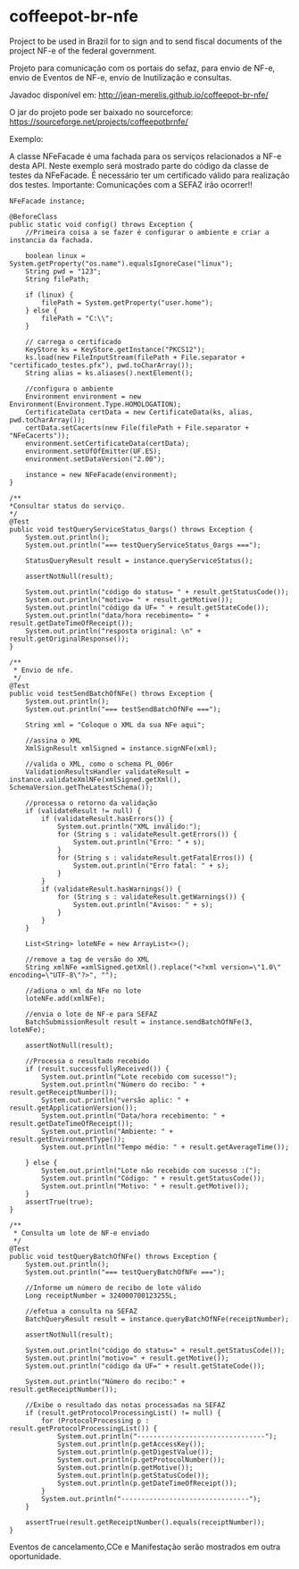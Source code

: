 coffeepot-br-nfe
================


Project to be used in Brazil for to sign and to send fiscal documents of the project NF-e of the federal government.

Projeto para comunicação com os portais do sefaz, para envio de NF-e, envio de Eventos de NF-e, envio de Inutilização e consultas.

Javadoc disponível em: 
  http://jean-merelis.github.io/coffeepot-br-nfe/
  
O jar do projeto pode ser baixado no sourceforce: 
    https://sourceforge.net/projects/coffeepotbrnfe/  
  
 
Exemplo:

A classe NFeFacade é uma fachada para os serviços relacionados a NF-e desta API.
Neste exemplo será mostrado parte do código da classe de testes da NFeFacade.
É necessário ter um certificado válido para realização dos testes.
Importante: Comunicações com a SEFAZ irâo ocorrer!!


    NFeFacade instance;

    @BeforeClass
    public static void config() throws Exception {
        //Primeira coisa a se fazer é configurar o ambiente e criar a instancia da fachada.
    
        boolean linux = System.getProperty("os.name").equalsIgnoreCase("linux");
        String pwd = "123";
        String filePath;

        if (linux) {
            filePath = System.getProperty("user.home");
        } else {
            filePath = "C:\\";
        }

        // carrega o certificado
        KeyStore ks = KeyStore.getInstance("PKCS12");
        ks.load(new FileInputStream(filePath + File.separator + "certificado_testes.pfx"), pwd.toCharArray());
        String alias = ks.aliases().nextElement();

        //configura o ambiente
        Environment environment = new Environment(Environment.Type.HOMOLOGATION);
        CertificateData certData = new CertificateData(ks, alias, pwd.toCharArray());
        certData.setCacerts(new File(filePath + File.separator + "NFeCacerts"));
        environment.setCertificateData(certData);
        environment.setUfOfEmitter(UF.ES);
        environment.setDataVersion("2.00");

        instance = new NFeFacade(environment);
    }
    
    /**
    *Consultar status do serviço.
    */
    @Test
    public void testQueryServiceStatus_0args() throws Exception {
        System.out.println();
        System.out.println("=== testQueryServiceStatus_0args ===");

        StatusQueryResult result = instance.queryServiceStatus();

        assertNotNull(result);
        
        System.out.println("código do status= " + result.getStatusCode());
        System.out.println("motivo= " + result.getMotive());
        System.out.println("código da UF= " + result.getStateCode());
        System.out.println("data/hora recebimento= " + result.getDateTimeOfReceipt());
        System.out.println("resposta original: \n" + result.getOriginalResponse());
    }
    
    /**
     * Envio de nfe.
     */
    @Test
    public void testSendBatchOfNFe() throws Exception {
        System.out.println();
        System.out.println("=== testSendBatchOfNFe ===");
        
        String xml = "Coloque o XML da sua NFe aqui";
        
        //assina o XML
        XmlSignResult xmlSigned = instance.signNFe(xml);
        
        //valida o XML, como o schema PL_006r
        ValidationResultsHandler validateResult = instance.validateXmlNFe(xmlSigned.getXml(), SchemaVersion.getTheLatestSchema());

        //processa o retorno da validação
        if (validateResult != null) {
            if (validateResult.hasErrors()) {
                System.out.println("XML inválido:");
                for (String s : validateResult.getErrors()) {
                    System.out.println("Erro: " + s);
                }
                for (String s : validateResult.getFatalErros()) {
                    System.out.println("Erro fatal: " + s);
                }
            }
            if (validateResult.hasWarnings()) {
                for (String s : validateResult.getWarnings()) {
                    System.out.println("Avisos: " + s);
                }
            }
        }

        List<String> loteNFe = new ArrayList<>();
        
        //remove a tag de versão do XML
        String xmlNFe =xmlSigned.getXml().replace("<?xml version=\"1.0\" encoding=\"UTF-8\"?>", "");
        
        //adiona o xml da NFe no lote
        loteNFe.add(xmlNFe);

        //envia o lote de NF-e para SEFAZ
        BatchSubmissionResult result = instance.sendBatchOfNFe(3, loteNFe);

        assertNotNull(result);

        //Processa o resultado recebido
        if (result.successfullyReceived()) {
            System.out.println("Lote recebido com sucesso!");
            System.out.println("Número do recibo: " + result.getReceiptNumber());
            System.out.println("versão aplic: " + result.getApplicationVersion());
            System.out.println("Data/hora recebimento: " + result.getDateTimeOfReceipt());
            System.out.println("Ambiente: " + result.getEnvironmentType());
            System.out.println("Tempo médio: " + result.getAverageTime());

        } else {
            System.out.println("Lote não recebido com sucesso :(");
            System.out.println("Código: " + result.getStatusCode());
            System.out.println("Motivo: " + result.getMotive());
        }
        assertTrue(true);
    }
    
    /**
     * Consulta um lote de NF-e enviado
     */
    @Test
    public void testQueryBatchOfNFe() throws Exception {
        System.out.println();
        System.out.println("=== testQueryBatchOfNFe ===");

        //Informe um número de recibo de lote válido
        Long receiptNumber = 324000700123255L;

        //efetua a consulta na SEFAZ
        BatchQueryResult result = instance.queryBatchOfNFe(receiptNumber);

        assertNotNull(result);

        System.out.println("código do status=" + result.getStatusCode());
        System.out.println("motivo=" + result.getMotive());
        System.out.println("código da UF=" + result.getStateCode());

        System.out.println("Número do recibo:" + result.getReceiptNumber());

        //Exibe o resultado das notas processadas na SEFAZ
        if (result.getProtocolProcessingList() != null) {
            for (ProtocolProcessing p : result.getProtocolProcessingList()) {
                System.out.println("--------------------------------");
                System.out.println(p.getAccessKey());
                System.out.println(p.getDigestValue());
                System.out.println(p.getProtocolNumber());
                System.out.println(p.getMotive());
                System.out.println(p.getStatusCode());
                System.out.println(p.getDateTimeOfReceipt());
            }
            System.out.println("--------------------------------");
        }

        assertTrue(result.getReceiptNumber().equals(receiptNumber));
    }
    
    
    
Eventos de cancelamento,CCe e Manifestação serão mostrados em outra oportunidade.


  
